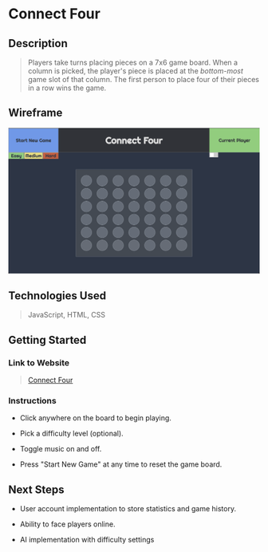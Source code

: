 
# Connect Four 

## Description  

> Players take turns placing pieces on a 7x6 game board. When a column is picked, the player's piece is placed at the *bottom-most* game slot of that column. The first person to place four of their pieces in a row wins the game. 


## Wireframe

![Empty Game Board](wireframe.png "Wireframe")


## Technologies Used

> JavaScript, HTML, CSS
  

## Getting Started

### Link to Website

> [Connect Four](https://woojinv.github.io/CONNECT-4/)


### Instructions

- Click anywhere on the board to begin playing.

- Pick a difficulty level (optional).

- Toggle music on and off.

- Press "Start New Game" at any time to reset the game board.


## Next Steps

- User account implementation to store statistics and game history.

- Ability to face players online. 

- AI implementation with difficulty settings


